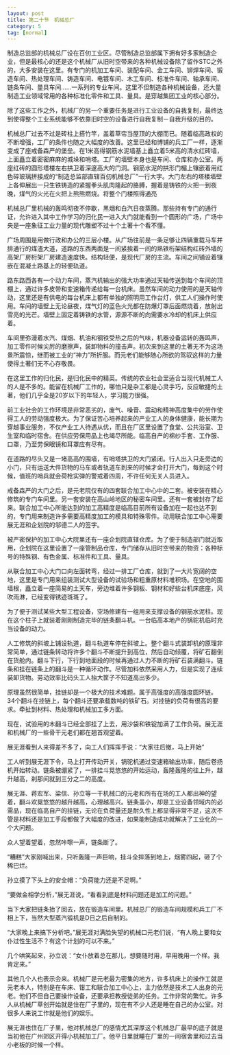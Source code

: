 ```yaml
---
layout: post
title: 第二十节　机械总厂
category: 5
tag: [normal]
---
```


制造总监部的机械总厂设在百仞工业区。尽管制造总监部属下拥有好多家制造企业，但是最核心的还是这个机械厂从旧时空带来的各种机械设备除了留作STC之外的，大多安装在这里。有专门的机加工车间、装配车间、金工车间、铆焊车间、锻造车间、热处理车间、铸造车间、电镀车间、木工车间、标准件车间、轴承车间、链条车间、量具车间……一系列的专业车间。这里不但制造各种机械设备，还大量制造工业领域常用的各种标准化零件和工具、量具。是穿越集团工业的核心部分。

除了这些工作之外，机械厂的另一个重要任务是进行工业设备的自我复制，最终达到使得整个工业系统能够不依靠旧时空的设备进行自我复制－自我升级的目的。

机械总厂过去不过是砖柱上搭竹竿，盖着草帘当屋顶的大棚而已。随着临高政权的不断增强，工厂的条件也随之大幅度的改善。这里已经和博铺的兵工厂一样，逐渐变成了座戒备森严的堡垒。在1米高得钢筋水泥墙基上矗立着5米高的清水红砖墙，上面矗立着密密麻麻的城垛和哨塔。工厂的墙壁本身也是车间、仓库和办公室。两座红砖的圆形塔楼左右拱卫着深邃高大的门洞。钢筋水泥的拱形门楣上镶嵌着用红色碎玻璃拼接成的“制造总监部直辖百仞机械总厂”一行大字。大门左右的塔楼墙壁上各伸展出一只生铁铸造的紧握拳头肌肉隆起的胳膊，握着是铸铁的火把一到夜晚，煤气的火光在火把上熊熊燃烧。将整个门楼照得通亮

机械总厂里机械的轰鸣彻夜不停歇，黑烟和白汽日夜蒸腾。那些持有专门的通行证，允许进入其中工作学习的归化民一进入大门就能看到一个圆形的广场，广场中央是一座象征工业力量的现代雕塑不过十个土著十个看不懂。

广场周围是用做行政和办公的三层小楼。从广场往前是一条足够让四辆重载马车并排通行的煤渣大道，道路的东西两面是一间紧挨着一间的熟铁桁架结构红砖外墙的高架厂房桁架厂房建造速度快。结构轻便，是现代厂房的主流。车间之间铺设着镶嵌在混凝土路基上的轻便轨道。

路东路西各有一个动力车间，蒸汽机输出的强大功率通过天轴传送到每个车间的顶棚上，通过许多皮带和变速箱传递给每一台机床。虽然车间的动力使用的是天轴传动，这里还是有供电的每台机床上都有单独的照明用工作台灯，供工人们操作时使用。车间的墙壁上无论昼夜，煤气灯的蓝色火光都在防爆灯罩后面燃烧着，放射出雪亮的光芒。墙壁上固定着铸铁的水管，源源不断的向需要水冷却的机床上供应着。

车间里弥漫着水汽、煤烟、机油和钢铁受热之后的气味，机器设备运转的轰鸣声，加工零件时候尖厉的磨擦声，装卸物料的撞击声。初次来到这里的土著无不为这场景所震惊，继而被工业的“神力”所折服。而元老们能够随心所欲的驾驭这样的力量使得土著们无不心存敬畏。

在这里工作的归化民，是归化民中的精英。传统的农业社会里适合当现代机械工人的人是不多的。能留在机械厂工作的，哪怕只是杂工都是心灵手巧，反应敏捷的土著，他们几乎全是20岁以下的年轻人，学习能力很强。

前工业社会的工作环境是非常恶劣的，废气、噪音、震动和精神高度集中的劳作使得工人的劳动强度极大。为了保证苦心培养起来的产业工人的身体健康，能长期为穿越事业服务，不仅产业工人待遇从优，而且在厂区里设置了食堂、公共浴室、卫生室和临时宿舍。在供应劳保用品上也竭尽所能。临高自产的棉纱手套、工作服、口罩，乃至劳保眼镜和耳罩应有尽有。

在道路的尽头又是一堵高高的围墙，有哨塔拱卫的大门紧闭。行人出入只走旁边的小门，只有运送大件货物的马车或者轨道车到来的时候才会打开大门，每到这个时候，值班的哨兵就会荷枪实弹的警戒着四周，不许任何无关人员进入。

戒备森严的大门之后，是元老院仅有的四套联合加工中心中的二套。被安装在精心修筑的专门车间里。另一套安装在高山岭地区的秘密车间里。还有一套被封存了起来。联合加工中心所能达到的加工高精度是临高目前所有设备加在一起也达不到的，专门用来制造许多需要高精度加工的模具和特殊零件。动用联合加工中心需要展无涯和企划院的邬德二人的签字。

被严密保护的加工中心大院里还有一座企划院直辖仓库。为了便于制造部门就近取用，企划院在这里设置了一座管制品仓库，专门储存从旧时空带来的物资：各种标号的特殊钢、有色金属、标准件和工具、量具。

从联合加工中心大门口向左面转弯，经过一排工厂仓库，就到了一大片宽阔的空地，这里是专门用来组装测试大型设备的试验场和粗重原材料堆积场。在空地的围墙根，矗立着一座简易的土天车，旁边堆着许多钢板、钢材和好些台机床底座，风吹雨淋，已经变得锈迹斑斑了。

为了便于测试某些大型工程设备，空场修建有一组用来支撑设备的钢筋水泥柱。现在这个柱子上就装着刚刚制造完毕的链条翻斗机。一台临高本地产的锅驼机临时充当设备的动力。

人工修筑的斜坡上铺设轨道，翻斗轨道车停在斜坡上。整个翻斗式装卸机的原理非常简单，通过链条转动将许多个翻斗不断提升到高位，然后自动倾覆，将矿石翻倒在货舱内。翻斗下行，下行到地面段的时候再通过人力不断的将矿石装满翻斗。链条和挂在链条上的翻斗是一种循环动作。尽管加料依然采用人力，但是实现了连续装卸货物。劳动效率比码头工人抬大筐子不知道高出多少。

原理虽然很简单，挂链却是一个极大的技术难题。属于高强度的高强度圆环链。34个翻斗在挂链上，每个翻斗还要承载数吨的铁矿石。对挂链的负荷有很高的要求。牵扯到材料、热处理和机械加工多方面。

现在，试验用的木翻斗已经全部挂了上去，用沙袋和铁锭加满了工作负荷。展无涯和机械厂的一些骨干元老们都在翘首观望着。

展无涯看到人来得差不多了，向工人们挥挥手说：“大家往后撤，马上开始”

工人听到展无涯下令，马上打开传动开关，锅驼机通过变速箱输出功率，随后卷扬机开始转动。链条被绷紧了，一排挂斗晃悠悠的开始运动，轰隆轰隆的往上升，越升越高，刹那间就到三分之二的高度。

展无涯、蒋宏军、梁信、孙立等一干机械口的元老和所有在场的工人都出神的望着，翻斗欢晃悠悠的越升越高，心理越高兴。链条虽小，却是工业设备领域内的必需品，现在临高自产的挂链，无论在负荷量还是耐久性上都显得非常不足，这次不管是材料还是加工手段都做了大幅度的改进，如果能制造成功就解决了工业化的一个大问题。

众人望着望着，忽然咔嚓一声，链条断了。

“糟糕”大家刚喊出来，只听轰隆一声巨响，挂斗全摔落到地上，烟雾四起，砸了个稀巴烂。

孙立摸了下头上的安全帽：“负荷能力还是不足啊。”

“要做金相学分析，”展无涯说，“看看到底是材料问题还是加工的问题。”

当下大家把链条抬了回去，放在锻造车间里。机械总厂的锻造车间规模和兵工厂不相上下，当然大型蒸汽锻机是D日之后自制的。

“大家晚上来搞下分析吧。”展无涯对满脸失望的机械口元老们说，“有人晚上要和女仆过性生活不？有这个计划的可以不来。”

几个哄笑起来，孙立说：“女仆放着总在那儿，想要随时用，早用晚用一个样。我肯定来。”

其他几个人也表示会来。机械厂是元老最为密集的地方，许多机床上的操作工就是元老本人，特别是在车床、钳工和联合加工中心上，主力依然是技术工人出身的元老。他们不但自己要操作设备，还要承担教授徒弟的任务。工作非常的繁忙。许多人从机械厂草创开始就是住在厂子里的，现在有不少人还是睡在自己的办公室。对很多人来说工作就是他们的娱乐。

展无涯也住在厂子里，他对机械总厂的感情尤其深厚这个机械总厂最早的底子就是当初他在广州郊区开得小机械加工厂。他平日里就睡在厂里的一间宿舍里和过去当小老板的时候一个样。